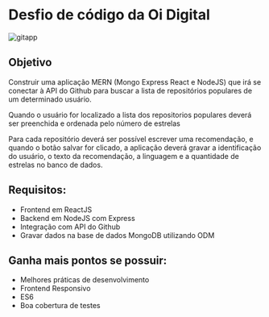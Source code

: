 # Desfio de código da Oi Digital

![gitapp](https://cloud.githubusercontent.com/assets/1878740/24781368/79093566-1b15-11e7-9654-2eb663d27ae1.png)

## Objetivo

Construir uma aplicação MERN (Mongo Express React e NodeJS) que irá se conectar à API do Github para buscar a lista de repositórios populares de um determinado usuário.

Quando o usuário for localizado a lista dos repositorios populares deverá ser preenchida e ordenada pelo número de estrelas

Para cada repositório deverá ser possível escrever uma recomendação, e quando o botão salvar for clicado, a aplicação deverá gravar a identificação do usuário, o texto da recomendação, a linguagem e a quantidade de estrelas no banco de dados.

## Requisitos:
- Frontend em ReactJS
- Backend em NodeJS com Express
- Integração com API do Github
- Gravar dados na base de dados MongoDB utilizando ODM

## Ganha mais pontos se possuir:
- Melhores práticas de desenvolvimento
- Frontend Responsivo
- ES6
- Boa cobertura de testes